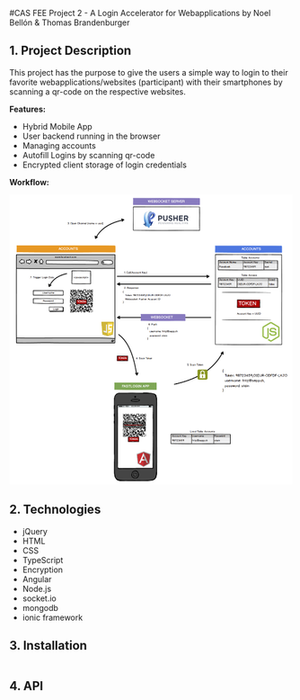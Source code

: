 #CAS FEE Project 2 - A Login Accelerator for Webapplications
by Noel Bellón & Thomas Brandenburger

## 1. Project Description
This project has the purpose to give the users a simple way to login to their favorite webapplications/websites (participant) with their smartphones by scanning a qr-code on the respective websites.

**Features:**
- Hybrid Mobile App
- User backend running in the browser
- Managing accounts
- Autofill Logins by scanning qr-code
- Encrypted client storage of login credentials

**Workflow:**

![Alt text](/Fastlogin.png?raw=true "Fastlogin")

## 2. Technologies
- jQuery
- HTML
- CSS
- TypeScript
- Encryption
- Angular
- Node.js
- socket.io
- mongodb
- ionic framework


## 3. Installation
```

```

## 4. API



